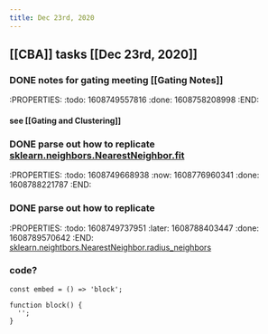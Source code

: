 ```yaml
---
title: Dec 23rd, 2020
---
```


## [[CBA]] tasks  [[Dec 23rd, 2020]]
### DONE notes for gating meeting [[Gating Notes]]
:PROPERTIES:
:todo: 1608749557816
:done: 1608758208998
:END:
#### see [[Gating and Clustering]]
### DONE parse out how to replicate [sklearn.neighbors.NearestNeighbor.fit](https://github.com/scikit-learn/scikit-learn/blob/f0ab589f/sklearn/neighbors/base.py#L794)
:PROPERTIES:
:todo: 1608749668938
:now: 1608776960341
:done: 1608788221787
:END:
### DONE parse out how to replicate
:PROPERTIES:
:todo: 1608749737951
:later: 1608788403447
:done: 1608789570642
:END:
[sklearn.neightbors.NearestNeighbor.radius_neighbors](https://github.com/scikit-learn/scikit-learn/blob/f0ab589f/sklearn/neighbors/base.py#L506)
### code?
```
const embed = () => 'block';

function block() {
  '';
}
```
###

